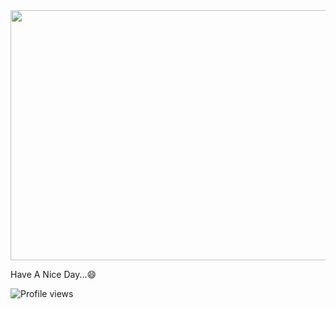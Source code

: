 <div align="center">
	<img src="https://raw.githubusercontent.com/A4Alpha/Alpha/master/welcome.svg" width="800" height="400">
	<br>
</div>

Have A Nice Day...😄

<p align="left">
  <img src="https://komarev.com/ghpvc/?username=A4Alpha" alt="Profile views" />
</p>
